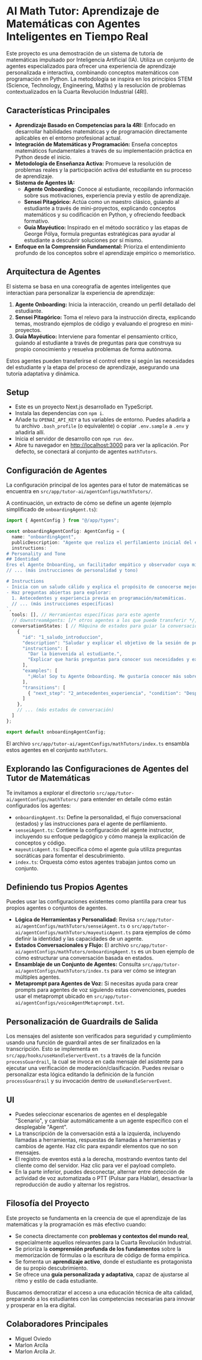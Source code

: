 # AI Math Tutor: Aprendizaje de Matemáticas con Agentes Inteligentes en Tiempo Real

Este proyecto es una demostración de un sistema de tutoría de matemáticas impulsado por Inteligencia Artificial (IA). Utiliza un conjunto de agentes especializados para ofrecer una experiencia de aprendizaje personalizada e interactiva, combinando conceptos matemáticos con programación en Python. La metodología se inspira en los principios STEM (Science, Technology, Engineering, Maths) y la resolución de problemas contextualizados en la Cuarta Revolución Industrial (4RI).

## Características Principales

*   **Aprendizaje Basado en Competencias para la 4RI:** Enfocado en desarrollar habilidades matemáticas y de programación directamente aplicables en el entorno profesional actual.
*   **Integración de Matemáticas y Programación:** Enseña conceptos matemáticos fundamentales a través de su implementación práctica en Python desde el inicio.
*   **Metodología de Enseñanza Activa:** Promueve la resolución de problemas reales y la participación activa del estudiante en su proceso de aprendizaje.
*   **Sistema de Agentes IA:**
    *   **Agente Onboarding:** Conoce al estudiante, recopilando información sobre sus motivaciones, experiencia previa y estilo de aprendizaje.
    *   **Sensei Pitagórico:** Actúa como un maestro clásico, guiando al estudiante a través de mini-proyectos, explicando conceptos matemáticos y su codificación en Python, y ofreciendo feedback formativo.
    *   **Guía Mayéutico:** Inspirado en el método socrático y las etapas de George Pólya, formula preguntas estratégicas para ayudar al estudiante a descubrir soluciones por sí mismo.
*   **Enfoque en la Comprensión Fundamental:** Prioriza el entendimiento profundo de los conceptos sobre el aprendizaje empírico o memorístico.

## Arquitectura de Agentes

El sistema se basa en una coreografía de agentes inteligentes que interactúan para personalizar la experiencia de aprendizaje:

1.  **Agente Onboarding:** Inicia la interacción, creando un perfil detallado del estudiante.
2.  **Sensei Pitagórico:** Toma el relevo para la instrucción directa, explicando temas, mostrando ejemplos de código y evaluando el progreso en mini-proyectos.
3.  **Guía Mayéutico:** Interviene para fomentar el pensamiento crítico, guiando al estudiante a través de preguntas para que construya su propio conocimiento y resuelva problemas de forma autónoma.

Estos agentes pueden transferirse el control entre sí según las necesidades del estudiante y la etapa del proceso de aprendizaje, asegurando una tutoría adaptativa y dinámica.

## Setup

*   Este es un proyecto Next.js desarrollado en TypeScript.
*   Instala las dependencias con `npm i`.
*   Añade tu `OPENAI_API_KEY` a tus variables de entorno. Puedes añadirla a tu archivo `.bash_profile` (o equivalente) o copiar `.env.sample` a `.env` y añadirla allí.
*   Inicia el servidor de desarrollo con `npm run dev`.
*   Abre tu navegador en [http://localhost:3000](http://localhost:3000) para ver la aplicación. Por defecto, se conectará al conjunto de agentes `mathTutors`.

## Configuración de Agentes

La configuración principal de los agentes para el tutor de matemáticas se encuentra en `src/app/tutor-ai/agentConfigs/mathTutors/`.

A continuación, un extracto de cómo se define un agente (ejemplo simplificado de `onboardingAgent.ts`):

```typescript
import { AgentConfig } from "@/app/types";

const onboardingAgentConfig: AgentConfig = {
  name: "onboardingAgent",
  publicDescription: "Agente que realiza el perfilamiento inicial del estudiante.",
  instructions: `
# Personality and Tone
## Identidad
Eres el Agente Onboarding, un facilitador empático y observador cuya misión es conocer al estudiante en profundidad.
// ... (más instrucciones de personalidad y tono)

# Instructions
- Inicia con un saludo cálido y explica el propósito de conocerse mejor.
- Haz preguntas abiertas para explorar:
  1. Antecedentes y experiencia previa en programación/matemáticas.
  // ... (más instrucciones específicas)
`,
  tools: [], // Herramientas específicas para este agente
  // downstreamAgents: [/* otros agentes a los que puede transferir */], // Agentes a los que puede pasar el control
  conversationStates: [ // Máquina de estados para guiar la conversación
    {
      "id": "1_saludo_introduccion",
      "description": "Saludar y explicar el objetivo de la sesión de perfilamiento.",
      "instructions": [
        "Dar la bienvenida al estudiante.",
        "Explicar que harás preguntas para conocer sus necesidades y expectativas."
      ],
      "examples": [
        "¡Hola! Soy tu Agente Onboarding. Me gustaría conocer más sobre ti para personalizar tu aprendizaje. ¿Te parece bien?"
      ],
      "transitions": [
        { "next_step": "2_antecedentes_experiencia", "condition": "Después del saludo y aceptación del estudiante." }
      ]
    },
    // ... (más estados de conversación)
  ]
};

export default onboardingAgentConfig;
```

El archivo `src/app/tutor-ai/agentConfigs/mathTutors/index.ts` ensambla estos agentes en el conjunto `mathTutors`.

## Explorando las Configuraciones de Agentes del Tutor de Matemáticas

Te invitamos a explorar el directorio `src/app/tutor-ai/agentConfigs/mathTutors/` para entender en detalle cómo están configurados los agentes:

*   `onboardingAgent.ts`: Define la personalidad, el flujo conversacional (estados) y las instrucciones para el agente de perfilamiento.
*   `senseiAgent.ts`: Contiene la configuración del agente instructor, incluyendo su enfoque pedagógico y cómo maneja la explicación de conceptos y código.
*   `mayeuticAgent.ts`: Especifica cómo el agente guía utiliza preguntas socráticas para fomentar el descubrimiento.
*   `index.ts`: Orquesta cómo estos agentes trabajan juntos como un conjunto.

## Definiendo tus Propios Agentes

Puedes usar las configuraciones existentes como plantilla para crear tus propios agentes o conjuntos de agentes.

*   **Lógica de Herramientas y Personalidad:** Revisa `src/app/tutor-ai/agentConfigs/mathTutors/senseiAgent.ts` o `src/app/tutor-ai/agentConfigs/mathTutors/mayeuticAgent.ts` para ejemplos de cómo definir la identidad y las capacidades de un agente.
*   **Estados Conversacionales y Flujo:** El archivo `src/app/tutor-ai/agentConfigs/mathTutors/onboardingAgent.ts` es un buen ejemplo de cómo estructurar una conversación basada en estados.
*   **Ensamblaje de un Conjunto de Agentes:** Consulta `src/app/tutor-ai/agentConfigs/mathTutors/index.ts` para ver cómo se integran múltiples agentes.
*   **Metaprompt para Agentes de Voz:** Si necesitas ayuda para crear prompts para agentes de voz siguiendo estas convenciones, puedes usar el metaprompt ubicado en `src/app/tutor-ai/agentConfigs/voiceAgentMetaprompt.txt`.

## Personalización de Guardrails de Salida

Los mensajes del asistente son verificados para seguridad y cumplimiento usando una función de guardrail antes de ser finalizados en la transcripción. Esto se implementa en `src/app/hooks/useHandleServerEvent.ts` a través de la función `processGuardrail`, la cual se invoca en cada mensaje del asistente para ejecutar una verificación de moderación/clasificación. Puedes revisar o personalizar esta lógica editando la definición de la función `processGuardrail` y su invocación dentro de `useHandleServerEvent`.

## UI

*   Puedes seleccionar escenarios de agentes en el desplegable "Scenario", y cambiar automáticamente a un agente específico con el desplegable "Agent".
*   La transcripción de la conversación está a la izquierda, incluyendo llamadas a herramientas, respuestas de llamadas a herramientas y cambios de agente. Haz clic para expandir elementos que no son mensajes.
*   El registro de eventos está a la derecha, mostrando eventos tanto del cliente como del servidor. Haz clic para ver el payload completo.
*   En la parte inferior, puedes desconectar, alternar entre detección de actividad de voz automatizada o PTT (Pulsar para Hablar), desactivar la reproducción de audio y alternar los registros.

## Filosofía del Proyecto

Este proyecto se fundamenta en la creencia de que el aprendizaje de las matemáticas y la programación es más efectivo cuando:

*   Se conecta directamente con **problemas y contextos del mundo real**, especialmente aquellos relevantes para la Cuarta Revolución Industrial.
*   Se prioriza la **comprensión profunda de los fundamentos** sobre la memorización de fórmulas o la escritura de código de forma empírica.
*   Se fomenta un **aprendizaje activo**, donde el estudiante es protagonista de su propio descubrimiento.
*   Se ofrece una **guía personalizada y adaptativa**, capaz de ajustarse al ritmo y estilo de cada estudiante.

Buscamos democratizar el acceso a una educación técnica de alta calidad, preparando a los estudiantes con las competencias necesarias para innovar y prosperar en la era digital.

## Colaboradores Principales

*   Miguel Oviedo
*   Marlon Arcila
*   Marlon Arcila Jr.
